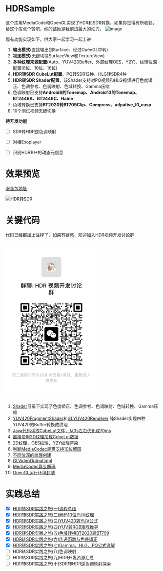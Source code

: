 # HDRSample
这个库用MediaCode和OpenGL实现了HDR和SDR转换，如果你觉得有所收获，给这个库点个赞吧，你的鼓励是我前进最大的动力。
![image](https://user-images.githubusercontent.com/4536178/222448632-f8dbfb59-11bc-4c5e-a0eb-e34f1dc72431.png)

现有功能实现如下，供大家一起学习一起上进
1. **输出模式**(直接输出到Surface、经过OpenGL中转)
2. **视图模式**(无缝切换SurfaceView和TextureView)
3. **多种纹理来源配置**(Auto、YUV420Buffer、外部纹理OES、Y2Y)、纹理位深配置(8位、10位、16位)
4. **HDR转SDR CubeLut配置**，PQ转SDR12种、HLG转SDR4种
5. **HDR转SDR Shader配置**，该Shader支持对PQ视频和HLG视频进行色度矫正、色调参考、色调映射、色域转换、Gamma压缩
6. 色调映射已支持**Android8的Tonemap、Android13的Tonemap、BT2446A、BT2446C、Hable**
7. 色域转换已支持**BT2020转BT709Clip、Compress、adpative_l0_cusp**
8. 10个测试视频无缝切换

**待开发功能** 

- [ ] SDR转HDR逆色调映射 
- [ ] 对接Exoplayer
- [ ] 识别HDR10+的动态元信息


# 效果预览
[安装包地址](preview/sample-release.apk)

![HDR转SDR](preview/preview.gif)

# 关键代码

代码已经都加上注释了，如果有疑惑，欢迎加入HDR视频开发讨论群

<img src="/preview/chat.jpg" width="300px">


1. [Shader](sample/src/main/java/com/norman/android/hdrsample/transform/shader)目录下实现了色度矫正、色调参考、色调映射、色域转换、Gamma压缩
2. [YUV420FragmentShader](sample/src/main/java/com/norman/android/hdrsample/player/shader/YUV420FragmentShader.kt)和[GLYUV420Renderer](sample/src/main/java/com/norman/android/hdrsample/player/GLYUV420Renderer.java) 纯Shader实现四种YUV420的Buffer转换成纹理
3. [Java代码读取CubeLut文件，从3s左右优化成70ms](sample/src/main/java/com/norman/android/hdrsample/transform/CubeLutBuffer.java)
4. [直接使用3D纹理加载CubeLut数据](sample/src/main/java/com/norman/android/hdrsample/transform/CubeLutVideoTransform.java)
5. [2D纹理、OES纹理、Y2Y纹理渲染](sample/src/main/java/com/norman/android/hdrsample/player/shader/TextureFragmentShader.kt)
6. [判断MediaCodec是否支持10位解码](sample/src/main/java/com/norman/android/hdrsample/player/decode/ColorFormatHelper.java)
7. [不同位深的纹理创建](sample/src/main/java/com/norman/android/hdrsample/util/GLESUtil.java)
8. [GLVideoOutputImpl](sample/src/main/java/com/norman/android/hdrsample/player/GLVideoOutputImpl.java)
9. [MediaCodec异步解码](sample/src/main/java/com/norman/android/hdrsample/player/decode/MediaCodecAsyncAdapter.java)
10. [OpenGL运行环境封装](sample/src/main/java/com/norman/android/hdrsample/opengl/GLEnvThreadManager.java)


# 实践总结

- [x] [HDR转SDR实践之旅(一)流程总结](https://juejin.cn/post/7205908717886865469)
- [x] [HDR转SDR实践之旅(二)解码10位YUV纹理 ](https://juejin.cn/post/7206577654933520444)
- [x] [HDR转SDR实践之旅(三)YUV420转YUV公式](https://juejin.cn/post/7207637337572606007)
- [x] [HDR转SDR实践之旅(四)YUV转RGB矩阵推导](https://juejin.cn/post/7208015274079256635) 
- [x] [HDR转SDR实践之旅(五)色域转换BT2020转BT709](https://juejin.cn/post/7208367266533949498) 
- [x] [HDR转SDR实践之旅(六)传递函数与色差矫正](https://juejin.cn/post/7208817601850277949)
- [x] [HDR转SDR实践之旅(七)Gamma、HLG、PQ公式详解](https://juejin.cn/post/7231369710024310821) 
- [ ] HDR转SDR实践之旅(八)色调映射 
- [ ] HDR转SDR实践之旅(九)HDR开发资源汇总
- [ ] HDR转SDR实践之旅(十)SDR转HDR逆色调映射探索
